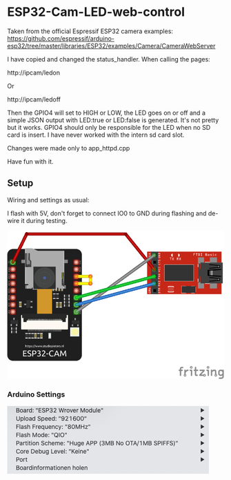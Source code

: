 # ESP32-Cam-LED-web-control

Taken from the official Espressif ESP32 camera examples:
https://github.com/espressif/arduino-esp32/tree/master/libraries/ESP32/examples/Camera/CameraWebServer

I have copied and changed the status_handler.
When calling the pages:

http://ipcam/ledon

Or

http://ipcam/ledoff

Then the GPIO4 will set to HIGH or LOW, the LED goes on or off and a simple JSON output with LED:true or LED:false is generated. 
It's not pretty but it works. GPIO4 should only be responsible for the LED when no SD card is insert. 
I have never worked with the intern sd card slot.

Changes were made only to app_httpd.cpp

Have fun with it. 


## Setup

Wiring and settings as usual:

I flash with 5V, don't forget to connect IO0 to GND during flashing and de-wire it during testing.

![fritzing of the wiring](https://github.com/gudiom/ESP32-Cam-LED-web-control/blob/main/images/esp32cam_wiring.png?raw=true)

### Arduino Settings

![screenshot of arduino settings](https://github.com/gudiom/ESP32-Cam-LED-web-control/blob/main/images/arduinospecs.png?raw=true![image](https://user-images.githubusercontent.com/61744949/128921341-a93f76ca-0dd9-4a54-9ddd-ef01decdf3cf.png)
)

